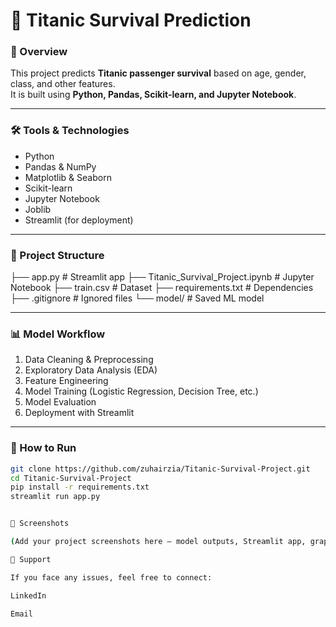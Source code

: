 # 🚢 Titanic Survival Prediction  

### 📌 Overview  
This project predicts **Titanic passenger survival** based on age, gender, class, and other features.  
It is built using **Python, Pandas, Scikit-learn, and Jupyter Notebook**.  

---

### 🛠 Tools & Technologies  
- Python  
- Pandas & NumPy  
- Matplotlib & Seaborn  
- Scikit-learn  
- Jupyter Notebook  
- Joblib  
- Streamlit (for deployment)  

---

### 📂 Project Structure  

├── app.py # Streamlit app
├── Titanic_Survival_Project.ipynb # Jupyter Notebook
├── train.csv # Dataset
├── requirements.txt # Dependencies
├── .gitignore # Ignored files
└── model/ # Saved ML model



---

### 📊 Model Workflow  
1. Data Cleaning & Preprocessing  
2. Exploratory Data Analysis (EDA)  
3. Feature Engineering  
4. Model Training (Logistic Regression, Decision Tree, etc.)  
5. Model Evaluation  
6. Deployment with Streamlit  

---

### 🚀 How to Run  
```bash
git clone https://github.com/zuhairzia/Titanic-Survival-Project.git
cd Titanic-Survival-Project
pip install -r requirements.txt
streamlit run app.py


📸 Screenshots

(Add your project screenshots here – model outputs, Streamlit app, graphs)

📧 Support

If you face any issues, feel free to connect:

LinkedIn

Email


